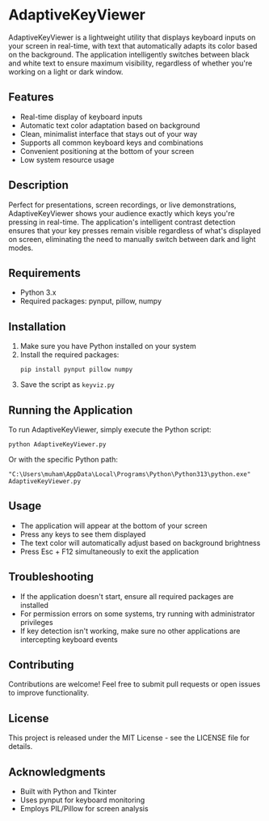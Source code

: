 # AdaptiveKeyViewer

AdaptiveKeyViewer is a lightweight utility that displays keyboard inputs on your screen in real-time, with text that automatically adapts its color based on the background. The application intelligently switches between black and white text to ensure maximum visibility, regardless of whether you're working on a light or dark window.

## Features

- Real-time display of keyboard inputs
- Automatic text color adaptation based on background
- Clean, minimalist interface that stays out of your way
- Supports all common keyboard keys and combinations
- Convenient positioning at the bottom of your screen
- Low system resource usage

## Description

Perfect for presentations, screen recordings, or live demonstrations, AdaptiveKeyViewer shows your audience exactly which keys you're pressing in real-time. The application's intelligent contrast detection ensures that your key presses remain visible regardless of what's displayed on screen, eliminating the need to manually switch between dark and light modes.

## Requirements

- Python 3.x
- Required packages: pynput, pillow, numpy

## Installation

1. Make sure you have Python installed on your system
2. Install the required packages:
   ```
   pip install pynput pillow numpy
   ```
3. Save the script as `keyviz.py`

## Running the Application

To run AdaptiveKeyViewer, simply execute the Python script:

```
python AdaptiveKeyViewer.py
```

Or with the specific Python path:

```
"C:\Users\muham\AppData\Local\Programs\Python\Python313\python.exe" AdaptiveKeyViewer.py
```

## Usage

- The application will appear at the bottom of your screen
- Press any keys to see them displayed
- The text color will automatically adjust based on background brightness
- Press Esc + F12 simultaneously to exit the application

## Troubleshooting

- If the application doesn't start, ensure all required packages are installed
- For permission errors on some systems, try running with administrator privileges
- If key detection isn't working, make sure no other applications are intercepting keyboard events

## Contributing

Contributions are welcome! Feel free to submit pull requests or open issues to improve functionality.

## License

This project is released under the MIT License - see the LICENSE file for details.

## Acknowledgments

- Built with Python and Tkinter
- Uses pynput for keyboard monitoring
- Employs PIL/Pillow for screen analysis
